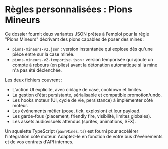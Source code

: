 # Règles personnalisées : Pions Mineurs

Ce dossier fournit deux variantes JSON prêtes à l'emploi pour la règle "Pions Mineurs" décrivant des pions capables de poser des mines :

- `pions-mineurs-v2.json` : version instantanée qui explose dès qu'une pièce entre sur la case minée.
- `pions-mineurs-v2-temporise.json` : version temporisée qui ajoute un compte à rebours (en plies) avant la détonation automatique si la mine n'a pas été déclenchée.

Les deux fichiers couvrent :

- L'action UI explicite, avec ciblage de case, cooldown et limites.
- La gestion d'état persistante, sérialisable et compatible promotion/undo.
- Les hooks moteur (UI, cycle de vie, persistance) à implémenter côté moteur.
- Les événements métier (pose, tick, explosion) et leur payload.
- Les garde-fous (placement, friendly fire, visibilité, limites globales).
- Les assets audiovisuels attendus (sprites, animations, SFX).

Un squelette TypeScript (`pawnMines.ts`) est fourni pour accélérer l'intégration côté moteur. Adaptez-le en fonction de votre bus d'événements et de vos contrats d'API internes.
